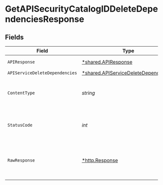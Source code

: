 # GetAPISecurityCatalogIDDeleteDependenciesResponse


## Fields

| Field                                                                                              | Type                                                                                               | Required                                                                                           | Description                                                                                        |
| -------------------------------------------------------------------------------------------------- | -------------------------------------------------------------------------------------------------- | -------------------------------------------------------------------------------------------------- | -------------------------------------------------------------------------------------------------- |
| `APIResponse`                                                                                      | [*shared.APIResponse](../../../pkg/models/shared/apiresponse.md)                                   | :heavy_minus_sign:                                                                                 | unknown error                                                                                      |
| `APIServiceDeleteDependencies`                                                                     | [*shared.APIServiceDeleteDependencies](../../../pkg/models/shared/apiservicedeletedependencies.md) | :heavy_minus_sign:                                                                                 | Success                                                                                            |
| `ContentType`                                                                                      | *string*                                                                                           | :heavy_check_mark:                                                                                 | HTTP response content type for this operation                                                      |
| `StatusCode`                                                                                       | *int*                                                                                              | :heavy_check_mark:                                                                                 | HTTP response status code for this operation                                                       |
| `RawResponse`                                                                                      | [*http.Response](https://pkg.go.dev/net/http#Response)                                             | :heavy_check_mark:                                                                                 | Raw HTTP response; suitable for custom response parsing                                            |